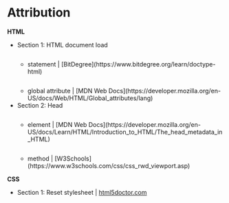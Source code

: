 # Attribution

__HTML__
  - Section 1: HTML document load
    - <pre><!DOCTYPE html></pre> statement | [BitDegree](https://www.bitdegree.org/learn/doctype-html)
    - <pre><html lang="en-US"></pre> global attribute | [MDN Web Docs](https://developer.mozilla.org/en-US/docs/Web/HTML/Global_attributes/lang)
  - Section 2: Head
    - <pre><meta charset="UTF-8"></pre> element | [MDN Web Docs](https://developer.mozilla.org/en-US/docs/Learn/HTML/Introduction_to_HTML/The_head_metadata_in_HTML)
    - <pre><meta name="viewport" content="width=device-width, initial-scale=1.0"></pre> method | [W3Schools](https://www.w3schools.com/css/css_rwd_viewport.asp)
    
__CSS__
  - Section 1: Reset stylesheet | [html5doctor.com](http://html5doctor.com/html-5-reset-stylesheet/)